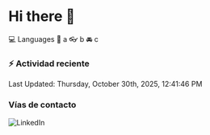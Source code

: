 # Hi there 👋

:computer: Languages
:pencil: a
:eyeglasses: b
:oncoming_automobile: c

### :zap: Actividad reciente
<!--RECENT_ACTIVITY:start-->
<!--RECENT_ACTIVITY:end-->
<!--RECENT_ACTIVITY:last_update-->
Last Updated: Thursday, October 30th, 2025, 12:41:46 PM
<!--RECENT_ACTIVITY:last_update_end-->

### Vías de contacto

![LinkedIn](https://www.linkedin.com/in/irving-hernández-226846205/)
